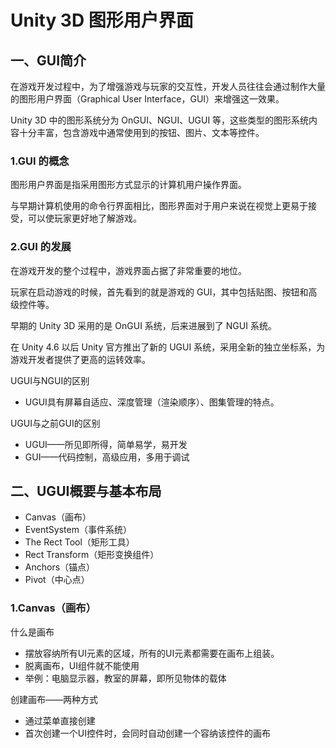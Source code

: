 # Unity 3D 图形用户界面

## 一、GUI简介

在游戏开发过程中，为了增强游戏与玩家的交互性，开发人员往往会通过制作大量的图形用户界面（Graphical User Interface，GUI）来增强这一效果。

Unity 3D 中的图形系统分为 OnGUI、NGUI、UGUI 等，这些类型的图形系统内容十分丰富，包含游戏中通常使用到的按钮、图片、文本等控件。

### 1.GUI 的概念

图形用户界面是指采用图形方式显示的计算机用户操作界面。

与早期计算机使用的命令行界面相比，图形界面对于用户来说在视觉上更易于接受，可以使玩家更好地了解游戏。

### 2.GUI 的发展

在游戏开发的整个过程中，游戏界面占据了非常重要的地位。

玩家在启动游戏的时候，首先看到的就是游戏的 GUI，其中包括贴图、按钮和高级控件等。

早期的 Unity 3D 采用的是 OnGUI 系统，后来进展到了 NGUI 系统。

在 Unity 4.6 以后 Unity 官方推出了新的 UGUI 系统，采用全新的独立坐标系，为游戏开发者提供了更高的运转效率。

UGUI与NGUI的区别
- UGUI具有屏幕自适应、深度管理（渲染顺序）、图集管理的特点。


UGUI与之前GUI的区别

- UGUI——所见即所得，简单易学，易开发
- GUI——代码控制，高级应用，多用于调试

## 二、UGUI概要与基本布局

- Canvas（画布）
- EventSystem（事件系统）
- The Rect Tool（矩形工具）
- Rect Transform（矩形变换组件）
- Anchors（锚点）
- Pivot（中心点）

### 1.Canvas（画布）

什么是画布

- 摆放容纳所有UI元素的区域，所有的UI元素都需要在画布上组装。
- 脱离画布，UI组件就不能使用
- 举例：电脑显示器，教室的屏幕，即所见物体的载体

创建画布——两种方式
- 通过菜单直接创建
- 首次创建一个UI控件时，会同时自动创建一个容纳该控件的画布




